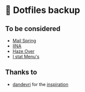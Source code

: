 # 🔑 Dotfiles backup

## To be considered
- [Mail Spring](https://getmailspring.com/)
- [IINA](https://iina.io/)
- [Haze Over](https://hazeover.com/)
- [I stat Menu's](https://bjango.com/mac/istatmenus/)

## Thanks to
- [dandevri](https://github.com/dandevri/) for the [inspiration](https://github.com/dandevri/dotfil.es)